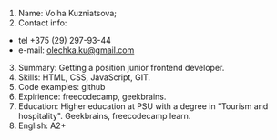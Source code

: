 1. Name: Volha Kuzniatsova;
2. Contact info:
* tel +375 (29) 297-93-44
* e-mail: olechka.ku@gmail.com
3. Summary: Getting a position junior frontend developer.
4. Skills: HTML, CSS, JavaScript, GIT.
5. Code examples: github
6. Expirience: freecodecamp, geekbrains.
7. Education: Higher education at PSU with a degree in "Tourism and hospitality". Geekbrains, freecodecamp learn.
8. English: A2+
